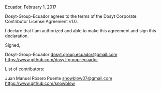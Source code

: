 Ecuador, February 1, 2017

Dosyt-Group-Ecuador agrees to the terms of the Dosyt Corporate Contributor License Agreement v1.0.

I declare that I am authorized and able to make this agreement and sign this declaration.

Signed,

Dosyt-Group-Ecuador dosyt.group.ecuador@gmail.com https://www.github.com/dosyt-group-ecuador

List of contributors:

Juan Manuel Rosero Puente snowblow07@gmail.com https://www.github.com/snowblow

